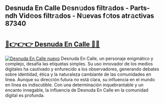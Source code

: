 ## Desnuda En Calle D𝚎sn𝚞dos filtr𝚊dos - Parts-ndh Vid𝚎os filtr𝚊dos - N𝚞evas f𝚘tos atr𝚊ctivas 87340

# <h2><a href="http://mb71u2e.tromn.icu/?c=Desnuda+En+Calle">🔗👉👉👉 Desnuda En Calle 🔗🔗</a></h2>

[![Desnuda En Calle nuevo](https://i.imgur.com/pEAQMta.gif)](http://mb71u2e.tromn.icu/?c=Desnuda+En+Calle)
Desnuda En Calle, un personaje enigmático y complejo, desafía las etiquetas simples. Su uso innovador de los medios digitales ha cautivado y enfurecido a los observadores, generando debates sobre identidad, ética y la naturaleza cambiante de las comunidades en línea. Aunque su dirección futura no está clara, su influencia en el mundo en línea es indiscutible. Con una determinación inquebrantable y un encanto innegable, la influencia de Desnuda En Calle en la comunidad digital es profunda.
